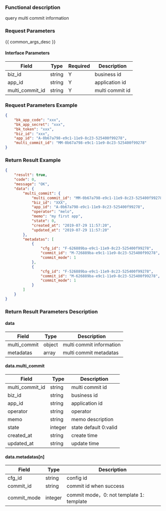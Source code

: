 ### Functional description

query multi commit information

### Request Parameters

{{ common_args_desc }}

#### Interface Parameters

| Field            | Type      | Required  | Description |
|------------------|-----------|-----------|-------------|
| biz_id           |  string   | Y         | business id |
| app_id           |  string   | Y         | application id |
| multi_commit_id  |  string   | Y         | multi commit id |

### Request Parameters Example

```json
{
    "bk_app_code": "xxx",
    "bk_app_secret": "xxx",
    "bk_token": "xxx",
    "biz_id": "xxx",
    "app_id": "A-0b67a798-e9c1-11e9-8c23-525400f99278",
    "multi_commit_id": "MM-0b67a798-e9c1-11e9-8c23-525400f99278"
}
```

### Return Result Example

```json
{
    "result": true,
    "code": 0,
    "message": "OK",
    "data": {
        "multi_commit": {
            "multi_commit_id": "MM-0b67a798-e9c1-11e9-8c23-525400f99278",
            "biz_id": "XXX",
            "app_id": "A-0b67a798-e9c1-11e9-8c23-525400f99278",
            "operator": "melo",
            "memo": "my first app",
            "state": 0,
            "created_at": "2019-07-29 11:57:20",
            "updated_at": "2019-07-29 11:57:20"
        },
        "metadatas": [
            {
                "cfg_id": "F-626889ba-e9c1-11e9-8c23-525400f99278",
                "commit_id": "M-726889ba-e9c1-11e9-8c23-525400f99278",
                "commit_mode": 1
            },
            {
                "cfg_id": "F-526889ba-e9c1-11e9-8c23-525400f99278",
                "commit_id": "M-626889ba-e9c1-11e9-8c23-525400f99278",
                "commit_mode": 1
            }
        ]
    }
}
```

### Return Result Parameters Description

#### data

| Field         | Type   | Description |
|---------------|--------|-------------|
| multi_commit  | object | multi commit information |
| metadatas     | array  | multi commit metadatas |

#### data.multi_commit

| Field           | Type      | Description |
|-----------------|-----------|-------------|
| multi_commit_id |  string   | multi commit id |
| biz_id          |  string   | business id |
| app_id          |  string   | application id |
| operator        |  string   | operator |
| memo            |  string   | memo description |
| state           |  integer  | state default 0:valid |
| created_at      |  string   | create time |
| updated_at      |  string   | update time |

#### data.metadatas[n]

| Field       | Type      | Description |
|-------------|-----------|-------------|
| cfg_id      | string    | config id |
| commit_id   | string    | commit id when success |
| commit_mode | integer   | commit mode，0: not template  1: template |

